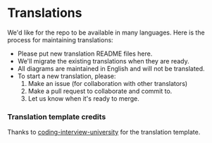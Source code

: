 # Translations

We'd like for the repo to be available in many languages. Here is the process for maintaining translations:

* Please put new translation README files here.
* We'll migrate the existing translations when they are ready.
* All diagrams are maintained in English and will not be translated.
* To start a new translation, please:
  1. Make an issue (for collaboration with other translators)
  2. Make a pull request to collaborate and commit to.
  3. Let us know when it's ready to merge.

### Translation template credits

Thanks to [coding-interview-university](https://github.com/jwasham/coding-interview-university/blob/main/translations/how-to.md) for the translation template.

